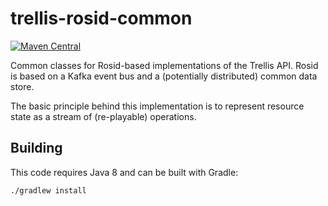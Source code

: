 # trellis-rosid-common

[![Maven Central](https://maven-badges.herokuapp.com/maven-central/org.trellisldp/trellis-rosid-common/badge.svg)](https://maven-badges.herokuapp.com/maven-central/org.trellisldp/trellis-rosid-common/)

Common classes for Rosid-based implementations of the Trellis API. Rosid is based on a Kafka event bus and a
(potentially distributed) common data store.

The basic principle behind this implementation is to represent resource state as a stream of (re-playable) operations.

## Building

This code requires Java 8 and can be built with Gradle:

    ./gradlew install
